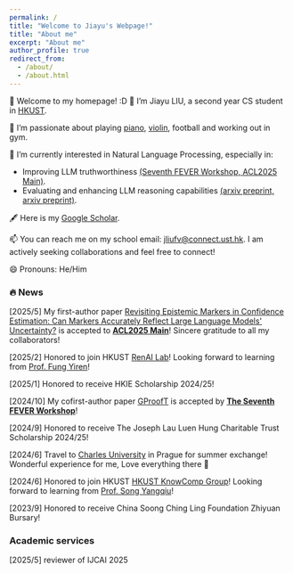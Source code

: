 ```yaml
---
permalink: /
title: "Welcome to Jiayu's Webpage!"
title: "About me"
excerpt: "About me"
author_profile: true
redirect_from: 
  - /about/
  - /about.html
---
```


👋 Welcome to my homepage! :D 🥂 I’m Jiayu LIU, a second year CS student in [HKUST](https://hkust.edu.hk/).


💞️ I’m passionate about playing [piano](https://youtu.be/5r_Y9tE_fbo?si=Rnv-_KuOYPt7_rPF), [violin](https://youtu.be/-ohoA3pO9Ks?si=8ZsqIn7GO0pp31UR), football and working out in gym.


🌱 I’m currently interested in Natural Language Processing, especially in:
- Improving LLM truthworthiness [(Seventh FEVER Workshop, ](https://aclanthology.org/2024.fever-1.14.pdf)[ACL2025 Main)](https://aclanthology.org/2025.acl-short.18.pdf).
- Evaluating and enhancing LLM reasoning capabilities [(arxiv preprint, ](https://arxiv.org/abs/2506.17114)[arxiv preprint)](https://www.arxiv.org/abs/2507.20187).


🖋️ Here is my [Google Scholar](https://scholar.google.com/citations?user=PIQxhfMAAAAJ&hl=en).


📫 You can reach me on my school email: jliufv@connect.ust.hk. I am actively seeking collaborations and feel free to connect!


😄 Pronouns: He/Him 








### &#128293; News

[2025/5] My first-author paper [Revisiting Epistemic Markers in Confidence Estimation: Can Markers Accurately Reflect Large Language Models' Uncertainty?](https://arxiv.org/abs/2505.24778) is accepted to [**ACL2025 Main**](https://2025.aclweb.org/)! Sincere gratitude to all my collaborators!

[2025/2] Honored to join HKUST [RenAI Lab](https://mayrfung.github.io/group/)! Looking forward to learning from [Prof. Fung Yiren](https://mayrfung.github.io/)!

[2025/1] Honored to receive HKIE Scholarship 2024/25!

[2024/10] My cofirst-author paper [GProofT](https://aclanthology.org/2024.fever-1.14/) is accepted by [**The Seventh FEVER Workshop**](https://fever.ai/2024/workshop.html)! 

[2024/9] Honored to receive The Joseph Lau Luen Hung Charitable Trust Scholarship 2024/25!

[2024/6] Travel to [Charles University](https://cuni.cz/UKEN-1.html) in Prague for summer exchange! Wonderful experience for me, Love everything there 🥰

[2024/6] Honored to join HKUST [HKUST KnowComp Group](https://github.com/HKUST-KnowComp)! Looking forward to learning from [Prof. Song Yangqiu](https://www.cse.ust.hk/~yqsong/)!

[2023/9] Honored to receive China Soong Ching Ling Foundation Zhiyuan Bursary!



### Academic services
[2025/5] reviewer of IJCAI 2025

